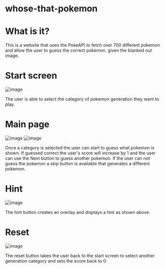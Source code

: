 # whose-that-pokemon
# What is it?

This is a website that uses the PokeAPI to fetch over 700 different pokemon and allow the user to guess the correct pokemon, given the blanked out image.

# Start screen
![image](https://user-images.githubusercontent.com/91515578/206104877-9e522d6e-4ff5-4c39-b916-607e39452b4a.png)

The user is able to select the category of pokemon generation they want to play.

# Main page

![image](https://user-images.githubusercontent.com/91515578/206108202-ee47a887-3ef8-418f-8da0-7cfcfd731d7e.png)
![image](https://user-images.githubusercontent.com/91515578/206108553-3c070cdf-78fb-4805-87b9-27bdad39aa1a.png)

Once a category is selected the user can start to guess what pokemon is shown. If guessed correct the user's score will increase by 1 and the user can use the Next button to guess another pokemon. If the user can not guess the pokemon a skip button is available that generates a different pokemon.

# Hint

![image](https://user-images.githubusercontent.com/91515578/206108323-3631563f-c62e-48d7-b7cf-ec991d845f23.png)

The hint button creates an overlay and displays a hint as shown above.

# Reset

![image](https://user-images.githubusercontent.com/91515578/206104877-9e522d6e-4ff5-4c39-b916-607e39452b4a.png)

The reset button takes the user back to the start screen to select another generation category and sets the score back to 0.
